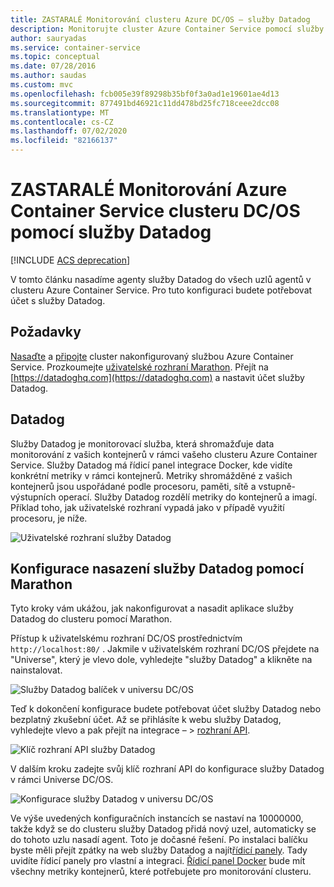 ```yaml
---
title: ZASTARALÉ Monitorování clusteru Azure DC/OS – služby Datadog
description: Monitorujte cluster Azure Container Service pomocí služby Datadog. K nasazení agentů služby Datadog do clusteru použijte webové uživatelské rozhraní DC/OS.
author: sauryadas
ms.service: container-service
ms.topic: conceptual
ms.date: 07/28/2016
ms.author: saudas
ms.custom: mvc
ms.openlocfilehash: fcb005e39f89298b35bf0f3a0ad1e19601ae4d13
ms.sourcegitcommit: 877491bd46921c11dd478bd25fc718ceee2dcc08
ms.translationtype: MT
ms.contentlocale: cs-CZ
ms.lasthandoff: 07/02/2020
ms.locfileid: "82166137"
---
```

# <a name="deprecated-monitor-an-azure-container-service-dcos-cluster-with-datadog"></a>ZASTARALÉ Monitorování Azure Container Service clusteru DC/OS pomocí služby Datadog

[!INCLUDE [ACS deprecation](../../../includes/container-service-deprecation.md)]

V tomto článku nasadíme agenty služby Datadog do všech uzlů agentů v clusteru Azure Container Service. Pro tuto konfiguraci budete potřebovat účet s služby Datadog. 

## <a name="prerequisites"></a>Požadavky
[Nasaďte](container-service-deployment.md) a [připojte](../container-service-connect.md) cluster nakonfigurovaný službou Azure Container Service. Prozkoumejte [uživatelské rozhraní Marathon](container-service-mesos-marathon-ui.md). Přejít na [https://datadoghq.com](https://datadoghq.com) a nastavit účet služby Datadog. 

## <a name="datadog"></a>Datadog
Služby Datadog je monitorovací služba, která shromažďuje data monitorování z vašich kontejnerů v rámci vašeho clusteru Azure Container Service. Služby Datadog má řídicí panel integrace Docker, kde vidíte konkrétní metriky v rámci kontejnerů. Metriky shromážděné z vašich kontejnerů jsou uspořádané podle procesoru, paměti, sítě a vstupně-výstupních operací. Služby Datadog rozdělí metriky do kontejnerů a imagí. Příklad toho, jak uživatelské rozhraní vypadá jako v případě využití procesoru, je níže.

![Uživatelské rozhraní služby Datadog](./media/container-service-monitoring/datadog4.png)

## <a name="configure-a-datadog-deployment-with-marathon"></a>Konfigurace nasazení služby Datadog pomocí Marathon
Tyto kroky vám ukážou, jak nakonfigurovat a nasadit aplikace služby Datadog do clusteru pomocí Marathon. 

Přístup k uživatelskému rozhraní DC/OS prostřednictvím `http://localhost:80/` . Jakmile v uživatelském rozhraní DC/OS přejdete na "Universe", který je vlevo dole, vyhledejte "služby Datadog" a klikněte na nainstalovat.

![Služby Datadog balíček v universu DC/OS](./media/container-service-monitoring/datadog1.png)

Teď k dokončení konfigurace budete potřebovat účet služby Datadog nebo bezplatný zkušební účet. Až se přihlásíte k webu služby Datadog, vyhledejte vlevo a pak přejít na integrace – > [rozhraní API](https://app.datadoghq.com/account/settings#api). 

![Klíč rozhraní API služby Datadog](./media/container-service-monitoring/datadog2.png)

V dalším kroku zadejte svůj klíč rozhraní API do konfigurace služby Datadog v rámci Universe DC/OS. 

![Konfigurace služby Datadog v universu DC/OS](./media/container-service-monitoring/datadog3.png) 

Ve výše uvedených konfiguračních instancích se nastaví na 10000000, takže když se do clusteru služby Datadog přidá nový uzel, automaticky se do tohoto uzlu nasadí agent. Toto je dočasné řešení. Po instalaci balíčku byste měli přejít zpátky na web služby Datadog a najít[řídicí panely](https://app.datadoghq.com/dash/list). Tady uvidíte řídicí panely pro vlastní a integraci. [Řídicí panel Docker](https://app.datadoghq.com/screen/integration/docker) bude mít všechny metriky kontejnerů, které potřebujete pro monitorování clusteru. 


